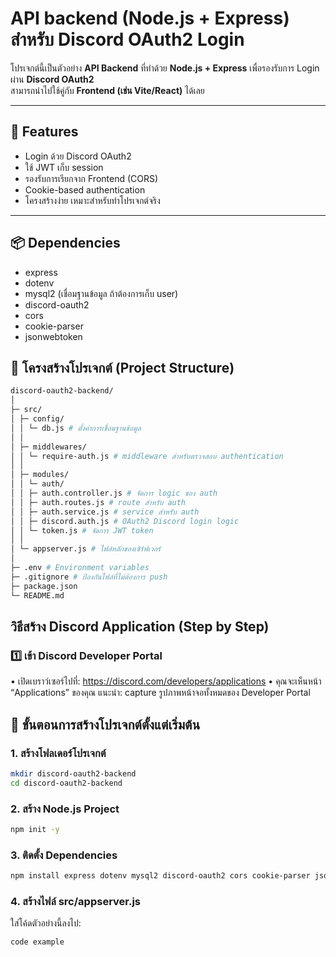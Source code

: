 # API backend (Node.js + Express) สำหรับ Discord OAuth2 Login

โปรเจกต์นี้เป็นตัวอย่าง **API Backend** ที่ทำด้วย **Node.js + Express** เพื่อรองรับการ Login ผ่าน **Discord OAuth2**  
สามารถนำไปใช้คู่กับ **Frontend (เช่น Vite/React)** ได้เลย

---

## 🔧 Features
- Login ด้วย Discord OAuth2
- ใช้ JWT เก็บ session
- รองรับการเรียกจาก Frontend (CORS)
- Cookie-based authentication
- โครงสร้างง่าย เหมาะสำหรับทำโปรเจกต์จริง

---

## 📦 Dependencies
- express
- dotenv
- mysql2 (เชื่อมฐานข้อมูล ถ้าต้องการเก็บ user)
- discord-oauth2
- cors
- cookie-parser
- jsonwebtoken

## 📂 โครงสร้างโปรเจกต์ (Project Structure)
```bash
discord-oauth2-backend/
│
├─ src/
│ ├─ config/
│ │ └─ db.js # ตั้งค่าการเชื่อมฐานข้อมูล
│ │
│ ├─ middlewares/
│ │ └─ require-auth.js # middleware สำหรับตรวจสอบ authentication
│ │
│ ├─ modules/
│ │ └─ auth/
│ │ ├─ auth.controller.js # จัดการ logic ของ auth
│ │ ├─ auth.routes.js # route สำหรับ auth
│ │ ├─ auth.service.js # service สำหรับ auth
│ │ ├─ discord.auth.js # OAuth2 Discord login logic
│ │ └─ token.js # จัดการ JWT token
│ │
│ └─ appserver.js # ไฟล์หลักของเซิร์ฟเวอร์
│
├─ .env # Environment variables
├─ .gitignore # ป้องกันไฟล์ที่ไม่ต้องการ push
├─ package.json
└─ README.md
```
## วิธีสร้าง Discord Application (Step by Step)
### 1️⃣ เข้า Discord Developer Portal
• เปิดเบราว์เซอร์ไปที่: https://discord.com/developers/applications
• คุณจะเห็นหน้า “Applications” ของคุณ
แนะนำ: capture รูปภาพหน้าจอทั้งหมดของ Developer Portal

## 📖 ขั้นตอนการสร้างโปรเจกต์ตั้งแต่เริ่มต้น

### 1. สร้างโฟลเดอร์โปรเจกต์
```bash
mkdir discord-oauth2-backend
cd discord-oauth2-backend
```

### 2. สร้าง Node.js Project
```bash
npm init -y
```

### 3. ติดตั้ง Dependencies
```bash
npm install express dotenv mysql2 discord-oauth2 cors cookie-parser jsonwebtoken
```

### 4. สร้างไฟล์ src/appserver.js
ใส่โค้ดตัวอย่างนี้ลงไป:
```bash
code example
```
